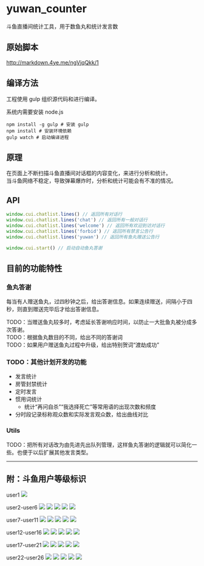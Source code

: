 # yuwan_counter
斗鱼直播间统计工具，用于数鱼丸和统计发言数

## 原始脚本
http://markdown.4ye.me/ngVjqQkk/1

## 编译方法
工程使用 gulp 组织源代码和进行编译。

系统内需要安装 node.js
```
npm install -g gulp # 安装 gulp
npm install # 安装环境依赖
gulp watch # 启动编译进程
```
## 原理

在页面上不断扫描斗鱼直播间对话框的内容变化，来进行分析和统计。<br/>
当斗鱼网络不稳定，导致弹幕爆炸时，分析和统计可能会有不准的情况。

## API

```javascript
window.cui.chatlist.lines() // 返回所有对话行
window.cui.chatlist.lines('chat') // 返回所有一般对话行
window.cui.chatlist.lines('welcome') // 返回所有欢迎到访对话行
window.cui.chatlist.lines('forbid') // 返回所有禁言公告行
window.cui.chatlist.lines('yuwan') // 返回所有鱼丸赠送公告行
```

```javascript
window.cui.start() // 启动自动鱼丸答谢
```

## 目前的功能特性

### 鱼丸答谢

每当有人赠送鱼丸，过四秒钟之后，给出答谢信息。如果连续赠送，间隔小于四秒，则直到赠送完毕后才给出答谢信息。

TODO：当赠送鱼丸较多时，考虑延长答谢响应时间，以防止一大批鱼丸被分成多次答谢。<br/>
TODO：根据鱼丸数目的不同，给出不同的答谢词<br/>
TODO：如果用户赠送鱼丸过程中升级，给出特别贺词“渡劫成功”

### TODO：其他计划开发的功能

- 发言统计
- 房管封禁统计
- 定时发言
- 惯用词统计
  - 统计“再问自杀”“我选择死亡”等常用语的出现次数和频度
- 分时段记录标称观众数和实际发言观众数，给出曲线对比

### Utils

TODO：把所有对话改为由先进先出队列管理，这样鱼丸答谢的逻辑就可以简化一些。也便于以后扩展其他发言类型。

-------------------

## 附：斗鱼用户等级标识

user1
![](http://staticlive.douyutv.com/common/douyu/images/classimg/user1.png)

user2-user6
![](http://staticlive.douyutv.com/common/douyu/images/classimg/user2.png)
![](http://staticlive.douyutv.com/common/douyu/images/classimg/user3.png)
![](http://staticlive.douyutv.com/common/douyu/images/classimg/user4.png)
![](http://staticlive.douyutv.com/common/douyu/images/classimg/user5.png)
![](http://staticlive.douyutv.com/common/douyu/images/classimg/user6.png)

user7-user11
![](http://staticlive.douyutv.com/common/douyu/images/classimg/user7.png)
![](http://staticlive.douyutv.com/common/douyu/images/classimg/user8.png)
![](http://staticlive.douyutv.com/common/douyu/images/classimg/user9.png)
![](http://staticlive.douyutv.com/common/douyu/images/classimg/user10.png)
![](http://staticlive.douyutv.com/common/douyu/images/classimg/user11.png)

user12-user16
![](http://staticlive.douyutv.com/common/douyu/images/classimg/user12.png)
![](http://staticlive.douyutv.com/common/douyu/images/classimg/user13.png)
![](http://staticlive.douyutv.com/common/douyu/images/classimg/user14.png)
![](http://staticlive.douyutv.com/common/douyu/images/classimg/user15.png)
![](http://staticlive.douyutv.com/common/douyu/images/classimg/user16.png)

user17-user21
![](http://staticlive.douyutv.com/common/douyu/images/classimg/user17.png)
![](http://staticlive.douyutv.com/common/douyu/images/classimg/user18.png)
![](http://staticlive.douyutv.com/common/douyu/images/classimg/user19.png)
![](http://staticlive.douyutv.com/common/douyu/images/classimg/user20.png)
![](http://staticlive.douyutv.com/common/douyu/images/classimg/user21.png)

user22-user26
![](http://staticlive.douyutv.com/common/douyu/images/classimg/user22.png)
![](http://staticlive.douyutv.com/common/douyu/images/classimg/user23.png)
![](http://staticlive.douyutv.com/common/douyu/images/classimg/user24.png)
![](http://staticlive.douyutv.com/common/douyu/images/classimg/user25.png)
![](http://staticlive.douyutv.com/common/douyu/images/classimg/user26.png)